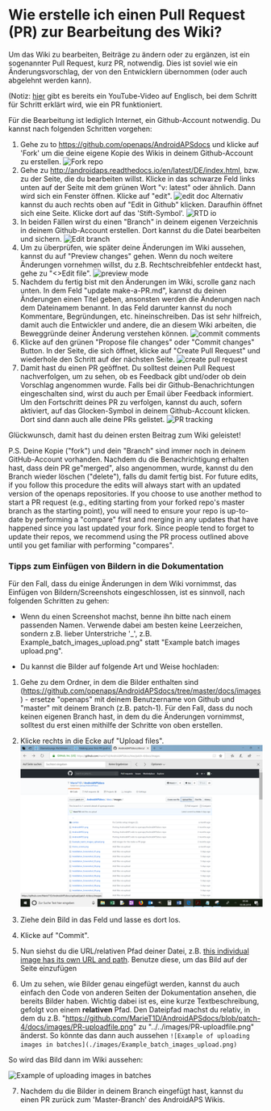 # Wie erstelle ich einen Pull Request (PR) zur Bearbeitung des Wiki?

Um das Wiki zu bearbeiten, Beiträge zu ändern oder zu ergänzen, ist ein sogenannter Pull Request, kurz PR, notwendig. Dies ist soviel wie ein Änderungsvorschlag, der von den Entwicklern übernommen (oder auch abgelehnt werden kann).

(Notiz: [hier](https://youtu.be/4b6tsL0_kzg) gibt es bereits ein YouTube-Video auf Englisch, bei dem Schritt für Schritt erklärt wird, wie ein PR funktioniert.

Für die Bearbeitung ist lediglich Internet, ein Github-Account notwendig. Du kannst nach folgenden Schritten vorgehen: 

1. Gehe zu to https://github.com/openaps/AndroidAPSdocs und klicke auf 'Fork' um die deine eigene Kopie des Wikis in deinem Github-Account zu erstellen.
![Fork repo](./images/PR0.png)
2. Gehe zu http://androidaps.readthedocs.io/en/latest/DE/index.html, bzw. zu der Seite, die du bearbeiten willst. Klicke in das schwarze Feld links unten auf der Seite mit dem grünen Wort "v: latest" oder ähnlich. Dann wird sich ein Fenster öffnen. Klicke auf "edit".
![edit doc](./images/PR1.png)
Alternativ kannst du auch rechts oben auf "Edit in Github" klicken. Daraufhin öffnet sich eine Seite. Klicke dort auf das 'Stift-Symbol'. 
![RTD io](./images/PR2.png)
3. In beiden Fällen wirst du einen "Branch" in deinem eigenen Verzeichnis in deinem Github-Account erstellen. Dort kannst du die Datei bearbeiten und sichern.
![Edit branch](./images/PR3.png)
4. Um zu überprüfen, wie später deine Änderungen im Wiki aussehen, kannst du auf "Preview changes" gehen. Wenn du noch weitere Änderungen vornehmen willst, du z.B. Rechtschreibfehler entdeckt hast, gehe zu "<>Edit file".
![preview mode](./images/PR5.png)
5. Nachdem du fertig bist mit den Änderungen im Wiki, scrolle ganz nach unten. In dem Feld "update make-a-PR.md", kannst du deinen Änderungen einen Titel geben, ansonsten werden die Änderungen nach dem Dateinamem benannt. In das Feld darunter kannst du noch Kommentare, Begründungen, etc. hineinschreiben. Das ist sehr hilfreich, damit auch die Entwickler und andere, die an diesem Wiki arbeiten, die Beweggründe deiner Änderung verstehen können.
![commit comments](./images/PR4.png)
6. Klicke auf den grünen "Propose file changes" oder "Commit changes" Button. In der Seite, die sich öffnet, klicke auf "Create Pull Request" und wiederhole den Schritt auf der nächsten Seite.
![create pull request](./images/PR6.png)
7. Damit hast du einen PR geöffnet. Du solltest deinen Pull Request nachverfolgen, um zu sehen, ob es Feedback gibt und/oder ob dein Vorschlag angenommen wurde. Falls bei dir Github-Benachrichtungen eingeschalten sind, wirst du auch per Email über Feedback informiert. Um den Fortschritt deines PR zu verfolgen, kannst du auch, sofern aktiviert, auf das Glocken-Symbol in deinem Github-Account klicken. Dort sind dann auch alle deine PRs gelistet.
![PR tracking](./images/PR7.png)

Glückwunsch, damit hast du deinen ersten Beitrag zum Wiki geleistet!

P.S. Deine Kopie ("fork") und dein "Branch" sind immer noch in deinem GitHub-Account vorhanden. Nachdem du die Benachrichtigung erhalten hast, dass dein PR ge"merged", also angenommen, wurde, kannst du den Branch wieder löschen ("delete"), falls du damit fertig bist.
For future edits, if you follow this procedure the edits will always start with an updated version of the openaps repositories.  If you choose to use another method to start a PR request (e.g., editing starting from your forked repo's master branch as the starting point), you will need to ensure your repo is up-to-date by performing a "compare" first and merging in any updates that have happened since you last updated your fork.  Since people tend to forget to update their repos, we recommend using the PR process outlined above until you get familiar with performing "compares".

### Tipps zum Einfügen von Bildern in die Dokumentation

Für den Fall, dass du einige Änderungen in dem Wiki vornimmst, das Einfügen von Bildern/Screenshots eingeschlossen, ist es sinnvoll, nach folgenden Schritten zu gehen:

* Wenn du einen Screenshot machst, benne ihn bitte nach einem passenden Namen. Verwende dabei am besten keine Leerzeichen, sondern z.B. lieber Unterstriche '_', z.B. Example_batch_images_upload.png" statt "Example batch images upload.png". 

* Du kannst die Bilder auf folgende Art und Weise hochladen:
 
 1. Gehe zu dem Ordner, in dem die Bilder enthalten sind (https://github.com/openaps/AndroidAPSdocs/tree/master/docs/images) - ersetze "openaps" mit deinem Benutzername von Github und "master" mit deinem Branch (z.B. patch-1). Für den Fall, dass du noch keinen eigenen Branch hast, in dem du die Änderungen vornimmst, solltest du erst einen mithilfe der Schritte von oben erstellen.
 
 2. Klicke rechts in die Ecke auf "Upload files".
  ![upload file](../../images/PR-uploadfile.png)
 
 3. Ziehe dein Bild in das Feld und lasse es dort los.
 
 4. Klicke auf "Commit".
 
 5. Nun siehst du die URL/relativen Pfad deiner Datei, z.B. [this individual image has its own URL and path](https://github.com/openaps/docs/blob/master/docs/images/Example_batch_images_upload.png). Benutze diese, um das Bild auf der Seite einzufügen 
 
 6. Um zu sehen, wie Bilder genau eingefügt werden, kannst du auch einfach den Code von anderen Seiten der Dokumentation ansehen, die bereits Bilder haben. Wichtig dabei ist es, eine kurze Textbeschreibung, gefolgt von einem **relativen** Pfad. Den Dateipfad machst du relativ, in dem du z.B. "https://github.com/MarieT1D/AndroidAPSdocs/blob/patch-4/docs/images/PR-uploadfile.png" zu "../../images/PR-uploadfile.png" änderst. So könnte das dann auch aussehen `![Example of uploading images in batches](./images/Example_batch_images_upload.png)`
 
 So wird das Bild dann im Wiki aussehen:
 
![Example of uploading images in batches](./images/Example_batch_images_upload.png)

 7. Nachdem du die Bilder in deinem Branch eingefügt hast, kannst du einen PR zurück zum 'Master-Branch' des AndroidAPS Wikis.

